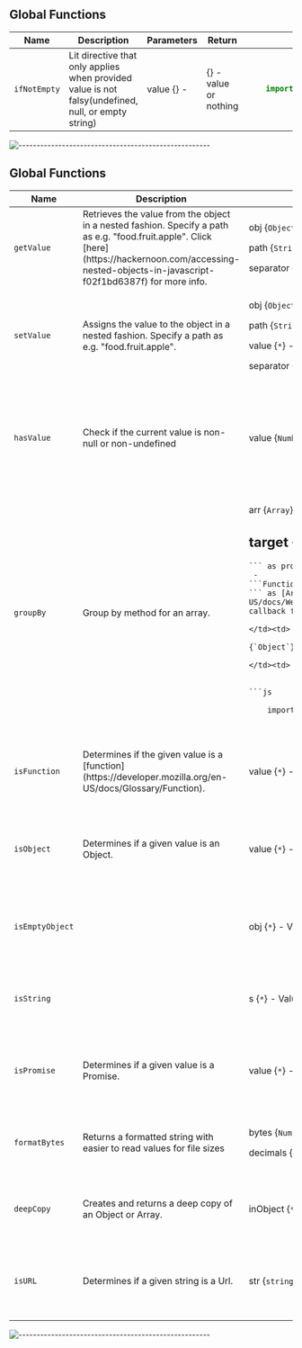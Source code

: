 

## Global Functions
<table><thead><tr><th>Name</th><th>Description</th><th>Parameters</th><th>Return</th><th>Example</th></tr></thead><tbody>
<tr><td>

`ifNotEmpty`

</td><td>Lit directive that only applies when provided value is not falsy(undefined, null, or empty string)</td><td>

value {} - 

</td><td>

{} - value or nothing

</td><td>


```js

    import { ifNotEmpty } from '@capitec/omni-components/utils';
    
```

</td></tr>
</tbody></table>


![-----------------------------------------------------](https://raw.githubusercontent.com/andreasbm/readme/master/assets/lines/aqua.png)





## Global Functions
<table><thead><tr><th>Name</th><th>Description</th><th>Parameters</th><th>Return</th><th>Example</th></tr></thead><tbody>
<tr><td>

`getValue`

</td><td>Retrieves the value from the object in a nested fashion. Specify a path as e.g. "food.fruit.apple". Click [here](https://hackernoon.com/accessing-nested-objects-in-javascript-f02f1bd6387f) for more info.</td><td>

obj {`Object`} - Object to retrieve value from.

 path {`String`} - Path to nested value, e.g. "food.fruit.apple".

 separator {`String`} - Separator to the path split on.

</td><td>

{`*`} - Value of the resolved path.

</td><td>


```js

    import { getValue } from '@capitec/omni-components/utils';
    
```

</td></tr>
<tr><td>

`setValue`

</td><td>Assigns the value to the object in a nested fashion.
Specify a path as e.g. "food.fruit.apple".</td><td>

obj {`Object`} - Object to set value on.

 path {`String`} - Path to nested value, e.g. "food.fruit.apple".

 value {`*`} - Value to set for the path.

 separator {`String`} - Separator to the path split on.

</td><td>

{`void`} - 

</td><td>


```js

    import { setValue } from '@capitec/omni-components/utils';
    
```

</td></tr>
<tr><td>

`hasValue`

</td><td>Check if the current value is non-null or non-undefined</td><td>

value {`Number`|`String`|`Object`} - Value to check

</td><td>

{`Boolean`} - - Boolean for if the value is non-null or non-undefined

</td><td>


```js

    import { hasValue } from '@capitec/omni-components/utils';
    
```

</td></tr>
<tr><td>

`groupBy`

</td><td>Group by method for an array.</td><td>

arr {`Array`} - Array to group.

 target {`String`|`function`} - Grouping target:
 - 
```String
``` as property to group on, e.g. "userId"
 - 
```Function
``` as [Array.prototype.reduce()](https://developer.mozilla.org/en-US/docs/Web/JavaScript/Reference/Global_Objects/Array/reduce#Syntax) callback function.

</td><td>

{`Object`} - Contains a property as key for each group.

</td><td>


```js

    import { groupBy } from '@capitec/omni-components/utils';
    
```

</td></tr>
<tr><td>

`isFunction`

</td><td>Determines if the given value is a [function](https://developer.mozilla.org/en-US/docs/Glossary/Function).</td><td>

value {`*`} - Value to inspect.

</td><td>

{`Boolean`} - True if the value is a valid function.

</td><td>


```js

    import { isFunction } from '@capitec/omni-components/utils';
    
```

</td></tr>
<tr><td>

`isObject`

</td><td>Determines if a given value is an Object.</td><td>

value {`*`} - Value to inspect.

</td><td>

{`Boolean`} - True if the value is an object.

</td><td>


```js

    import { isObject } from '@capitec/omni-components/utils';
    
```

</td></tr>
<tr><td>

`isEmptyObject`

</td><td></td><td>

obj {`*`} - Value to inspect

</td><td>

{`Boolean`} - True if the value is an empty.

</td><td>


```js

    import { isEmptyObject } from '@capitec/omni-components/utils';
    
```

</td></tr>
<tr><td>

`isString`

</td><td></td><td>

s {`*`} - Value to inspect

</td><td>

{`Boolean`} - True if the value is a string.

</td><td>


```js

    import { isString } from '@capitec/omni-components/utils';
    
```

</td></tr>
<tr><td>

`isPromise`

</td><td>Determines if a given value is a Promise.</td><td>

value {`*`} - Value to inspect.

</td><td>

{`Boolean`} - True if the value is a Promise.

</td><td>


```js

    import { isPromise } from '@capitec/omni-components/utils';
    
```

</td></tr>
<tr><td>

`formatBytes`

</td><td>Returns a formatted string with easier to read values for file sizes</td><td>

bytes {`Number`} - Size passed in.

 decimals {`Number`} - Number of decimals to return. Default to 2

</td><td>

{`String`} - The value with size formatted

</td><td>


```js

    import { formatBytes } from '@capitec/omni-components/utils';
    
```

</td></tr>
<tr><td>

`deepCopy`

</td><td>Creates and returns a deep copy of an Object or Array.</td><td>

inObject {`*`} - Object or Array to clone.

</td><td>

{`*`} - Copied object or Array.

</td><td>


```js

    import { deepCopy } from '@capitec/omni-components/utils';
    
```

</td></tr>
<tr><td>

`isURL`

</td><td>Determines if a given string is a Url.</td><td>

str {`string`} - Item to check

</td><td>

{`Boolean`} - True if the parameter is a Url.

</td><td>


```js

    import { isURL } from '@capitec/omni-components/utils';
    
```

</td></tr>
</tbody></table>


![-----------------------------------------------------](https://raw.githubusercontent.com/andreasbm/readme/master/assets/lines/aqua.png)

